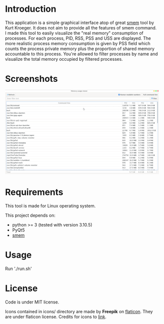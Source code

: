 # Introduction

This application is a simple graphical interface atop of great [smem](https://github.com/kwkroeger/smem) tool by Kurt Kroeger. It does not aim to provide all the features of smem command.
I made this tool to easily visualize the "real memory" consumption of processes. For each process, PID, RSS, PSS and USS are displayed. The more realistic process memory consumption is given by PSS field which counts the process private memory plus the proportion of shared memory accountable to this process.
You're allowed to filter processes by name and visualize the total memory occupied by filtered processes.

# Screenshots

![screenshot1.png](screenshot1.png)

# Requirements

This tool is made for Linux operating system.

This project depends on:
- python >= 3   (tested with version 3.10.5)
- PyQt5
- [smem](https://github.com/kwkroeger/smem)

# Usage
Run './run.sh'

# License
Code is under MIT license.

Icons contained in icons/ directory are made by **Freepik** on [flaticon](https://www.flaticon.com/).
They are under flaticon license.
Credits for icons to [link](https://www.flaticon.com/authors/freepik).

